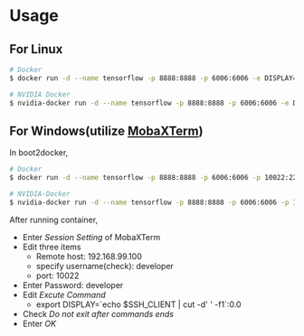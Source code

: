 # Usage

## For Linux
```sh
# Docker
$ docker run -d --name tensorflow -p 8888:8888 -p 6006:6006 -e DISPLAY=$DISPLAY -v /tmp/.X11-unix:/tmp/.X11-unix hytssk/tensorflow
```

```sh
# NVIDIA Docker
$ nvidia-docker run -d --name tensorflow -p 8888:8888 -p 6006:6006 -e DISPLAY=$DISPLAY -v /tmp/.X11-unix:/tmp/.X11-unix hytssk/tensorflow:gpu
```

## For Windows(utilize [MobaXTerm](http://mobaxterm.mobatek.net/))
In boot2docker, 
```sh
# Docker
$ docker run -d --name tensorflow -p 8888:8888 -p 6006:6006 -p 10022:22 hytssk/tensorflow
```
```sh
# NVIDIA-Docker
$ nvidia-docker run -d --name tensorflow -p 8888:8888 -p 6006:6006 -p 10022:22 hytssk/tensorflow:gpu
```

After running container, 

+ Enter *Session Setting* of MobaXTerm
+ Edit three items
	+ Remote host: 192.168.99.100 
	+ specify username(check): developer
	+ port: 10022
+ Enter Password: developer
+ Edit *Excute Command*
	+ export DISPLAY=\`echo $SSH_CLIENT | cut -d' ' -f1\`:0.0
+ Check *Do not exit after commands ends*
+ Enter *OK*
